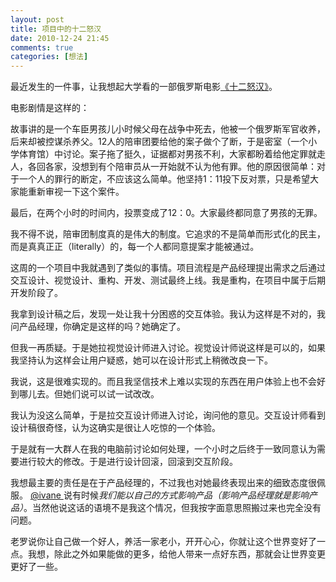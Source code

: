 ```yaml
---
layout: post
title: 项目中的十二怒汉
date: 2010-12-24 21:45
comments: true
categories: [想法]
---
```


最近发生的一件事，让我想起大学看的一部俄罗斯电影<a href="http://movie.douban.com/subject/2027899/">《十二怒汉》</a>。

电影剧情是这样的：

故事讲的是一个车臣男孩儿小时候父母在战争中死去，他被一个俄罗斯军官收养，后来却被控谋杀养父。12人的陪审团要给他的案子做个了断，于是密室（一个小学体育馆）中讨论。案子拖了挺久，证据都对男孩不利，大家都盼着给他定罪就走人，各回各家，没想到有个陪审员从一开始就不认为他有罪。他的原因很简单：对于一个人的罪行的断定，不应该这么简单。他坚持1：11投下反对票，只是希望大家能重新审视一下这个案件。

最后，在两个小时的时间内，投票变成了12：0。大家最终都同意了男孩的无罪。

我不得不说，陪审团制度真的是伟大的制度。它追求的不是简单而形式化的民主，而是真真正正（literally）的，每一个人都同意提案才能被通过。

这周的一个项目中我就遇到了类似的事情。项目流程是产品经理提出需求之后通过交互设计、视觉设计、重构、开发、测试最终上线。我是重构，在项目中属于后期开发阶段了。

我拿到设计稿之后，发现一处让我十分困惑的交互体验。我认为这样是不对的，我问产品经理，你确定是这样的吗？她确定了。

但我一再质疑。于是她拉视觉设计师进入讨论。视觉设计师说这样是可以的，如果我坚持认为这样会让用户疑惑，她可以在设计形式上稍微改良一下。

我说，这是很难实现的。而且我坚信技术上难以实现的东西在用户体验上也不会好到哪儿去。但她们说可以试一试改改。

我认为没这么简单，于是拉交互设计师进入讨论，询问他的意见。交互设计师看到设计稿很奇怪，认为这确实是很让人吃惊的一个体验。

于是就有一大群人在我的电脑前讨论如何处理，一个小时之后终于一致同意认为需要进行较大的修改。于是进行设计回滚，回滚到交互阶段。

我想最主要的责任是在于产品经理的，不过我也对她最终表现出来的细致态度很佩服。
<a href="http://blog.ivane.net/">@ivane </a>说有时候<em>我们能以自己的方式影响产品（影响产品经理就是影响产品）</em>。当然他说这话的语境不是我这个情况，但我按字面意思照搬过来也完全没有问题。

老罗说你让自己做一个好人，养活一家老小，开开心心，你就让这个世界变好了一点。我想，除此之外如果能做的更多，给他人带来一点好东西，那就会让世界变更更好了一些。

